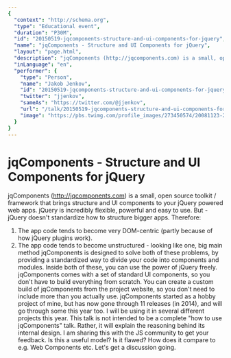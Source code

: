 ```yaml
---
{
  "context": "http://schema.org",
  "type": "Educational event",
  "duration": "P30M",
  "id": "20150519-jqcomponents-structure-and-ui-components-for-jquery",
  "name": "jqComponents - Structure and UI Components for jQuery",
  "layout": "page.html",
  "description": "jqComponents (http://jqcomponents.com) is a small, open source toolkit / framework that brings structure and UI components to your jQuery powered web apps.\njQuery is incredibly flexible, powerful and easy to use. But - jQuery doesn't standardize how to structure bigger apps. Therefore:\n1) The app code tends to become very DOM-centric (partly because of how jQuery plugins work).\n2) The app code tends to become unstructured - looking like one, big main method\njqComponents is designed to solve both of these problems, by providing a standardized way to divide your code into components and modules. Inside both of these, you can use the power of jQuery freely. jqComponents comes with a set of standard UI components, so you don't have to build everything from scratch. You can create a custom build of jqComponents from the project website, so you don't need to include more than you actually use. jqComponents started as a hobby project of mine, but has now gone through 11 releases (in 2014), and will go through some this year too. I will be using it in several different projects this year. This talk is not intended to be a complete \"how to use jqComponents\" talk. Rather, it will explain the reasoning behind its internal design. I am sharing this with the JS community to get your feedback. Is this a useful model? Is it flawed? How does it compare to e.g. Web Components etc. Let's get a discussion going.",
  "inLanguage": "en",
  "performer": {
    "type": "Person",
    "name": "Jakob Jenkov",
    "id": "20150519-jqcomponents-structure-and-ui-components-for-jquery",
    "twitter": "jjenkov",
    "sameAs": "https://twitter.com/@jjenkov",
    "url": "/talk/20150519-jqcomponents-structure-and-ui-components-for-jquery.html",
    "image": "https://pbs.twimg.com/profile_images/273450574/20081123-20081123-3E1W7902-small-portrait.jpg"
  }
}
---
```

# jqComponents - Structure and UI Components for jQuery

jqComponents (http://jqcomponents.com) is a small, open source toolkit / framework that brings structure and UI components to your jQuery powered web apps.
jQuery is incredibly flexible, powerful and easy to use. But - jQuery doesn't standardize how to structure bigger apps. Therefore:
1) The app code tends to become very DOM-centric (partly because of how jQuery plugins work).
2) The app code tends to become unstructured - looking like one, big main method
jqComponents is designed to solve both of these problems, by providing a standardized way to divide your code into components and modules. Inside both of these, you can use the power of jQuery freely. jqComponents comes with a set of standard UI components, so you don't have to build everything from scratch. You can create a custom build of jqComponents from the project website, so you don't need to include more than you actually use. jqComponents started as a hobby project of mine, but has now gone through 11 releases (in 2014), and will go through some this year too. I will be using it in several different projects this year. This talk is not intended to be a complete "how to use jqComponents" talk. Rather, it will explain the reasoning behind its internal design. I am sharing this with the JS community to get your feedback. Is this a useful model? Is it flawed? How does it compare to e.g. Web Components etc. Let's get a discussion going.